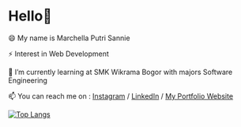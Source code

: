 # Hello👋

😄 My name is Marchella Putri Sannie

⚡ Interest in Web Development

🌱 I’m currently learning at SMK Wikrama Bogor with majors Software Engineering

📫 You can reach me on :  [Instagram](https://www.instagram.com/marchellaps2/) / [LinkedIn](https://www.linkedin.com/in/marchella-putri-sannie/) / [My Portfolio Website](https://marchellaps.herokuapp.com/)


[![Top Langs](https://github-readme-stats.vercel.app/api/top-langs/?username=marchella2&layout=compact&theme=react)](https://github.com/marchella2/)
